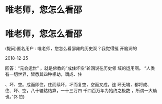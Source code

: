 # 唯老师，您怎么看邵

# 唯老师，您怎么看邵

(提问)匿名用户 : 唯老师，您怎么看邵雍的历史观？我觉得挺 开脑洞的

2018-12-25

回答：“元会运世” ，就是佛教的“成住坏空”轮回说在历史领 域的运用啊。 “人类有一切世界，皆悉其四种相劫，谓成、住

、坏、空。成而即住，住而续坏，坏而复空，空而又成，连 环无端，都将成、住、坏、空，八十辘轱结算，一十三万四 千四百万年为始终之极数 ，所谓一大劫也。”(3 赞)